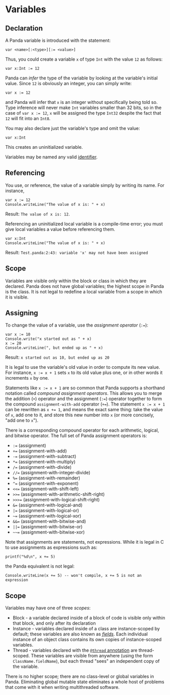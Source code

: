 Variables
=========

Declaration
-----------

A Panda variable is introduced with the statement:

`var <name>[:<type>][:= <value>]`

Thus, you could create a variable `x` of type `Int` with the value `12` as
follows:

`var x:Int := 12`

Panda can *infer* the type of the variable by looking at the variable's initial
value. Since `12` is obviously an integer, you can simply write:

`var x := 12`

and Panda will infer that `x` is an integer without specifically being told so. 
Type inference will never make `Int` variables smaller than 32 bits, so in 
the case of `var x := 12`, `x` will be assigned the type `Int32` despite the 
fact that `12` will fit into an `Int8`.

You may also declare just the variable's type and omit the value:

`var x:Int`

This creates an uninitialized variable.

Variables may be named any valid [identifier](identifiers.html).

Referencing
-----------

You use, or reference, the value of a variable simply by writing its name. For
instance,

    var x := 12
    Console.writeLine("The value of x is: " + x)

Result: `The value of x is: 12`.

Referencing an uninitialized local variable is a compile-time error; you must
give local variables a value before referencing them.

    var x:Int
    Console.writeLine("The value of x is: " + x)

Result: `Test.panda:2:43: variable 'x' may not have been assigned`

Scope
-----

Variables are visible only within the block or class in which they are declared.
Panda does not have global variables; the highest scope in Panda is the class. 
It is not legal to redefine a local variable from a scope in which it is 
visible.

Assigning
---------

To change the value of a variable, use the *assignment operator* (`:=`):

    var x := 10
    Console.write("x started out as " + x)
    x := 20
    Console.writeLine(", but ended up as " + x)

Result: `x started out as 10, but ended up as 20`

It is legal to use the variable's old value in order to compute its new value.
For instance, `x := x + 1` sets `x` to its old value plus one, or in other words
it increments `x` by one.

Statements like `x := x + 1` are so common that Panda supports a shorthand
notation called *compound assignment operators*. This allows you to merge the
addition (`+`) operator and the assignment (`:=`) operator together to form
the compound `assignment-with-add` operator (`+=`). The statement 
`x := x + 1` can be rewritten as `x += 1`, and means the exact same thing: take
the value of `x`, add one to it, and store this new number into `x` (or more
concisely, "add one to `x`").

There is a corresponding compound operator for each arithmetic, logical, and
bitwise operator. The full set of Panda assignment operators is:

* `:=` (assignment)
* `+=` (assignment-with-add)
* `-=` (assignment-with-subtract)
* `*=` (assignment-with-multiply)
* `/=` (assignment-with-divide)
* `//=` (assignment-with-integer-divide)
* `%=` (assignment-with-remainder)
* `^=` (assignment-with-exponent)
* `<<=` (assignment-with-shift-left)
* `>>=` (assignment-with-arithmetic-shift-right)
* `>>>=` (assignment-with-logical-shift-right)
* `&=` (assignment-with-logical-and)
* `|=` (assignment-with-logical-or)
* `~=` (assignment-with-logical-xor)
* `&&=` (assignment-with-bitwise-and)
* `||=` (assignment-with-bitwise-or)
* `~~=` (assignment-with-bitwise-xor)

Note that assignments are statements, not expressions. While it is legal in C to
use assignments as expressions such as:

    printf("%d\n", x += 5)

the Panda equivalent is not legal:

    Console.writeLine(x += 5) -- won't compile, x += 5 is not an expression

Scope
-----

Variables may have one of three *scopes*:

* Block - a variable declared inside of a block of code is visible only within
  that block, and only after its declaration
* Instance - variables declared inside of a class are instance-scoped by 
  default; these variables are also known as [*fields*](fields.html). Each
  individual instance of an object class contains its own copies of 
  instance-scoped variables.
* Thread - variables declared with the 
  [`@thread` annotation](annotations.html#thread) are thread-scoped. These
  variables are visible from anywhere (using the form `ClassName.fieldName`), 
  but each thread "sees" an independent copy of the variable.

There is no higher scope; there are no class-level or global variables in Panda.
Eliminating global mutable state eliminates a whole host of problems that come
with it when writing multithreaded software.